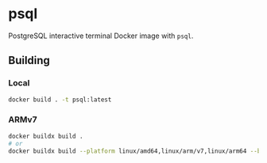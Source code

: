 # psql

PostgreSQL interactive terminal Docker image with ```psql```.

## Building

### Local

```bash
docker build . -t psql:latest
```

### ARMv7

```bash
docker buildx build .
# or
docker buildx build --platform linux/amd64,linux/arm/v7,linux/arm64 --build-arg ALPINE_VERSION=latest . 
```

